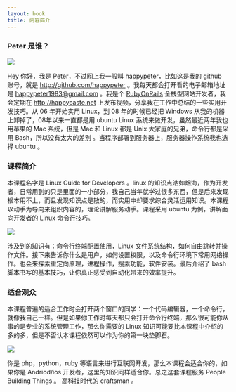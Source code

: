 ```yaml
---
layout: book
title: 内容简介
---
```


<!-- 3 min read -->

### Peter 是谁？

![](http://media.happycasts.net/pic/lgcb/peter_github.png)

Hey 你好，我是 Peter，不过网上我一般叫 happypeter，比如这是我的 github 账号，就是 <http://github.com/happypeter> 。我每天都会打开看的电子邮箱地址是 happypeter1983@gmail.com 。我是个 [RubyOnRails](http://rubyonrails.org/) 全栈型网站开发者，我会定期在 <http://happycaste.net> 上发布视频，分享我在工作中总结的一些实用开发技巧。从 06 年开始实用 Linux，到 08 年的时候已经把 Windows 从我的机器上卸掉了，08年以来一直都是用 ubuntu Linux 系统来做开发，虽然最近两年我也用苹果的 Mac 系统，但是 Mac 和 Linux 都是 Unix 大家庭的兄弟，命令行都是采用 Bash，所以没有太大的差别 。当程序部署到服务器上，服务器操作系统我也选择 ubuntu 。

### 课程简介

本课程名字是 Linux Guide for Developers 。linux 的知识点浩如烟海，作为开发者，日常用到的只是里面的一小部分，我自己当年就学过很多东西，但是后来发现根本用不上，而且发现知识点是散的，而实用中却要求综合灵活运用知识。本课程以动手为导向来组织内容的，理论讲解服务动手。课程采用 ubuntu 为例，讲解面向开发者的 Linux 命令行技巧。

![](http://media.happycasts.net/pic/lgcb/ubuntu_cloud.png)

涉及到的知识有：命令行终端配置使用，Linux 文件系统结构，如何自由跳转并操作文件。接下来告诉你什么是用户，如何设置权限，以及命令行环境下常用网络操作。也会来探索重定向原理，进程操作，搜索功能，软件安装。最后介绍了 bash 脚本书写的基本技巧，让你真正感受到自动化带来的效率提升。

### 适合观众

本课程普遍的适合工作时会打开两个窗口的同学：一个代码编辑器，一个命令行，就像我自己一样。但是如果你工作时每天都只会打开命令行终端，那么很可能你从事的是专业的系统管理工作，那么你需要的 Linux 知识可能要比本课程中介绍的多的多，但是不否认本课程依然可以作为你的第一块垫脚石。

![](http://media.happycasts.net/pic/lgcb/two_window.png)

你是 php，python，ruby 等语言来进行互联网开发，那么本课程会适合你的，如果你是 Andriod/ios  开发者，这里的知识同样适合你。总之这套课程服务 People Building Things 。 高科技时代的 craftsman 。